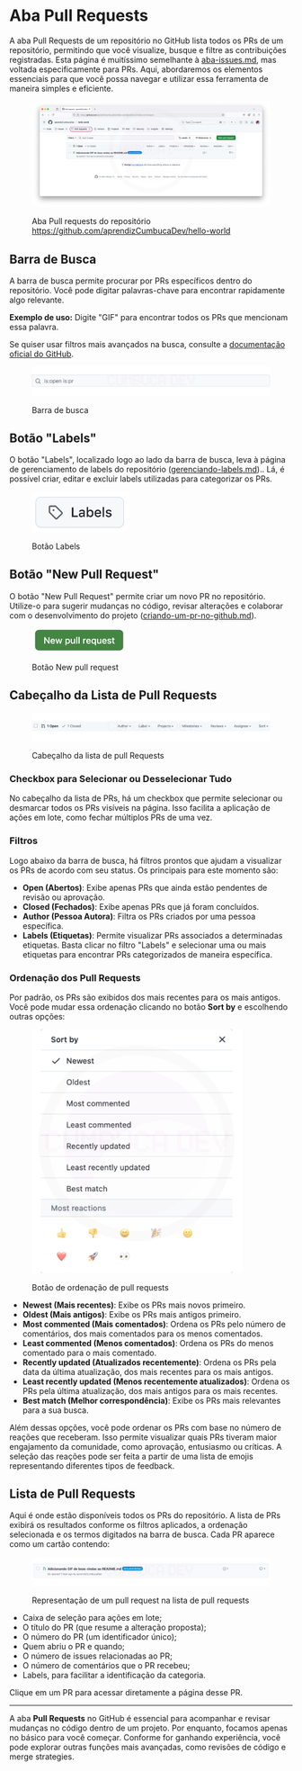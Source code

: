 # Aba Pull Requests

A aba Pull Requests de um repositório no GitHub lista todos os PRs de um repositório, permitindo que você visualize, busque e filtre as contribuições registradas. Esta página é muitíssimo semelhante à [aba-issues.md](../dia-8-minha-primeira-issue/aba-issues.md "mention"), mas voltada especificamente para PRs. Aqui, abordaremos os elementos essenciais para que você possa navegar e utilizar essa ferramenta de maneira simples e eficiente.

<figure><img src="../.gitbook/assets/157 aba Pull requests (3).png" alt=""><figcaption><p>Aba Pull requests do repositório <a href="https://github.com/aprendizCumbucaDev/hello-world">https://github.com/aprendizCumbucaDev/hello-world</a></p></figcaption></figure>

## Barra de Busca

A barra de busca permite procurar por PRs específicos dentro do repositório. Você pode digitar palavras-chave para encontrar rapidamente algo relevante.

**Exemplo de uso:** Digite "GIF" para encontrar todos os PRs que mencionam essa palavra.

Se quiser usar filtros mais avançados na busca, consulte a [documentação oficial do GitHub](https://docs.github.com/pt/issues/tracking-your-work-with-issues/using-issues/filtering-and-searching-issues-and-pull-requests).

<figure><img src="../.gitbook/assets/158 aba Pull requests 2.png" alt=""><figcaption><p>Barra de busca</p></figcaption></figure>

## Botão "Labels"

O botão "Labels", localizado logo ao lado da barra de busca, leva à página de gerenciamento de labels do repositório ([gerenciando-labels.md](../dia-8-minha-primeira-issue/labels/gerenciando-labels.md "mention")).. Lá, é possível criar, editar e excluir labels utilizadas para categorizar os PRs.

<figure><img src="../.gitbook/assets/image (85).png" alt="" width="174"><figcaption><p>Botão Labels</p></figcaption></figure>

## Botão "New Pull Request"

O botão "New Pull Request" permite criar um novo PR no repositório. Utilize-o para sugerir mudanças no código, revisar alterações e colaborar com o desenvolvimento do projeto ([criando-um-pr-no-github.md](criando-um-pr-no-github.md "mention")).

<figure><img src="../.gitbook/assets/image (114).png" alt="" width="168"><figcaption><p>Botão New pull request</p></figcaption></figure>

## Cabeçalho da Lista de Pull Requests

<figure><img src="../.gitbook/assets/159 aba Pull requests 3.png" alt=""><figcaption><p>Cabeçalho da lista de pull Requests</p></figcaption></figure>

### Checkbox para Selecionar ou Desselecionar Tudo

No cabeçalho da lista de PRs, há um checkbox que permite selecionar ou desmarcar todos os PRs visíveis na página. Isso facilita a aplicação de ações em lote, como fechar múltiplos PRs de uma vez.

### Filtros

Logo abaixo da barra de busca, há filtros prontos que ajudam a visualizar os PRs de acordo com seu status. Os principais para este momento são:

* **Open (Abertos)**: Exibe apenas PRs que ainda estão pendentes de revisão ou aprovação.
* **Closed (Fechados)**: Exibe apenas PRs que já foram concluídos.
* **Author (Pessoa Autora)**: Filtra os PRs criados por uma pessoa específica.
* **Labels (Etiquetas)**: Permite visualizar PRs associados a determinadas etiquetas. Basta clicar no filtro "Labels" e selecionar uma ou mais etiquetas para encontrar PRs categorizados de maneira específica.

### Ordenação dos Pull Requests

Por padrão, os PRs são exibidos dos mais recentes para os mais antigos. Você pode mudar essa ordenação clicando no botão **Sort by** e escolhendo outras opções:

<figure><img src="../.gitbook/assets/160 aba Pull requests 4.png" alt="" width="375"><figcaption><p>Botão de ordenação de pull requests</p></figcaption></figure>

* **Newest (Mais recentes)**: Exibe os PRs mais novos primeiro.
* **Oldest (Mais antigos)**: Exibe os PRs mais antigos primeiro.
* **Most commented (Mais comentados)**: Ordena os PRs pelo número de comentários, dos mais comentados para os menos comentados.
* **Least commented (Menos comentados)**: Ordena os PRs do menos comentado para o mais comentado.
* **Recently updated (Atualizados recentemente)**: Ordena os PRs pela data da última atualização, dos mais recentes para os mais antigos.
* **Least recently updated (Menos recentemente atualizados)**: Ordena os PRs pela última atualização, dos mais antigos para os mais recentes.
* **Best match (Melhor correspondência)**: Exibe os PRs mais relevantes para a sua busca.

Além dessas opções, você pode ordenar os PRs com base no número de reações que receberam. Isso permite visualizar quais PRs tiveram maior engajamento da comunidade, como aprovação, entusiasmo ou críticas. A seleção das reações pode ser feita a partir de uma lista de emojis representando diferentes tipos de feedback.

## Lista de Pull Requests

Aqui é onde estão disponíveis todos os PRs do repositório. A lista de PRs exibirá os resultados conforme os filtros aplicados, a ordenação selecionada e os termos digitados na barra de busca. Cada PR aparece como um cartão contendo:

<figure><img src="../.gitbook/assets/161 aba Pull requests 5.png" alt=""><figcaption><p>Representação de um pull request na lista de pull requests</p></figcaption></figure>

* Caixa de seleção para ações em lote;
* O título do PR (que resume a alteração proposta);
* O número do PR (um identificador único);
* Quem abriu o PR e quando;
* O número de issues relacionadas ao PR;
* O número de comentários que o PR recebeu;
* Labels, para facilitar a identificação da categoria.

Clique em um PR para acessar diretamente a página desse PR.

***

A aba **Pull Requests** no GitHub é essencial para acompanhar e revisar mudanças no código dentro de um projeto. Por enquanto, focamos apenas no básico para você começar. Conforme for ganhando experiência, você pode explorar outras funções mais avançadas, como revisões de código e merge strategies.
